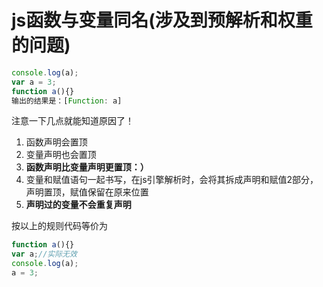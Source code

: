 # js函数与变量同名(涉及到预解析和权重的问题)

```javascript
console.log(a);
var a = 3;
function a(){}
输出的结果是：[Function: a]
```

注意一下几点就能知道原因了！

1. 函数声明会置顶
2. 变量声明也会置顶
3. **函数声明比变量声明更置顶：）**
4. 变量和赋值语句一起书写，在js引擎解析时，会将其拆成声明和赋值2部分，声明置顶，赋值保留在原来位置
5. **声明过的变量不会重复声明**

按以上的规则代码等价为

```javascript
function a(){}
var a;//实际无效
console.log(a);
a = 3;
```